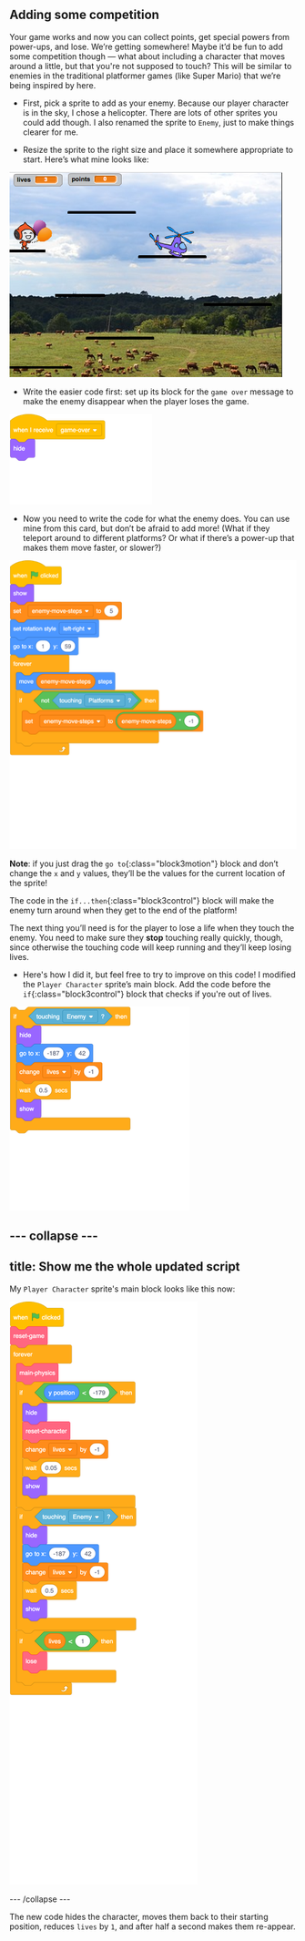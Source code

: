 ## Adding some competition

Your game works and now you can collect points, get special powers from power-ups, and lose. We’re getting somewhere! Maybe it’d be fun to add some competition though — what about including a character that moves around a little, but that you're not supposed to touch? This will be similar to enemies in the traditional platformer games \(like Super Mario\) that we’re being inspired by here.

+ First, pick a sprite to add as your enemy. Because our player character is in the sky, I chose a helicopter. There are lots of other sprites you could add though. I also renamed the sprite to `Enemy`, just to make things clearer for me.

+ Resize the sprite to the right size and place it somewhere appropriate to start. Here’s what mine looks like: 

![The helicopter enemy sprite](images/enemySprite.png)

+ Write the easier code first: set up its block for the `game over` message to make the enemy disappear when the player loses the game. 

![blocks_1546300207_413277](images/blocks_1546300207_413277.png)

+ Now you need to write the code for what the enemy does. You can use mine from this card, but don’t be afraid to add more! (What if they teleport around to different platforms? Or what if there’s a power-up that makes them move faster, or slower?) 

![blocks_1546300208_48879](images/blocks_1546300208_48879.png)

**Note**: if you just drag the `go to`{:class="block3motion"} block and don’t change the `x` and `y` values, they’ll be the values for the current location of the sprite!
 
The code in the `if...then`{:class="block3control"} block will make the enemy turn around when they get to the end of the platform!

The next thing you’ll need is for the player to lose a life when they touch the enemy. You need to make sure they **stop** touching really quickly, though, since otherwise the touching code will keep running and they’ll keep losing lives. 

+ Here's how I did it, but feel free to try to improve on this code! I modified the `Player Character` sprite’s main block. Add the code before the `if`{:class="block3control"} block that checks if you're out of lives.

![blocks_1546300209_6344](images/blocks_1546300209_6344.png)

--- collapse ---
---
title: Show me the whole updated script
---

My `Player Character` sprite's main block looks like this now:

![blocks_1546300210_7313669](images/blocks_1546300210_7313669.png)

--- /collapse ---

The new code hides the character, moves them back to their starting position, reduces `lives` by `1`, and after half a second makes them re-appear.
